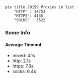 
```mermaid
pie title 20159 Proxies in list
    "HTTP" : 14753
    "HTTPS": 4135
    "SOCKS" : 3522
```

### Some Info
#### Average Timeout

- mixed: 4.1s
- http: 2.1s
- https: 7.6s
- socks: 6.4s